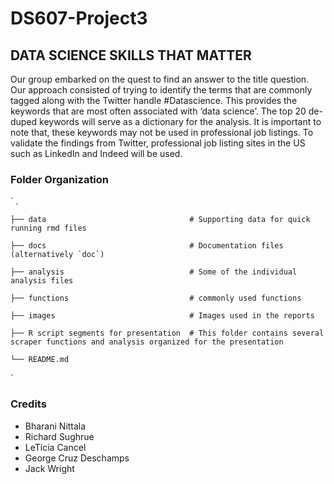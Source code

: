# DS607-Project3
## DATA SCIENCE SKILLS THAT MATTER

Our group embarked on the quest to find an answer to the title question. Our approach consisted of trying to identify the terms that are commonly tagged along with the Twitter handle #Datascience. This provides the keywords that are most often associated with ‘data science’. The top 20 de-duped keywords will serve as a dictionary for the analysis. It is important to note that, these keywords may not be used in professional job listings. To validate the findings from Twitter, professional job listing sites in the US such as LinkedIn and Indeed will be used. 

### Folder Organization
  
  `
  .
   
    ├── data                                # Supporting data for quick running rmd files
    
    ├── docs                                # Documentation files (alternatively `doc`)
    
    ├── analysis                            # Some of the individual analysis files
    
    ├── functions                           # commonly used functions
    
    ├── images                              # Images used in the reports
    
    ├── R script segments for presentation  # This folder contains several scraper functions and analysis organized for the presentation
    
    └── README.md
`
### Credits

- Bharani Nittala
- Richard Sughrue
- LeTicia Cancel
- George Cruz Deschamps
- Jack Wright
